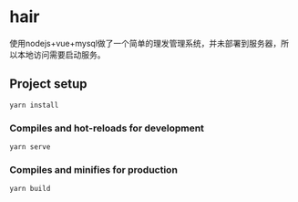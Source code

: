 <!--
 * @Description: 
 * @Author: rk
 * @Date: 2020-12-07 18:08:19
-->
# hair

使用nodejs+vue+mysql做了一个简单的理发管理系统，并未部署到服务器，所以本地访问需要启动服务。

## Project setup
```
yarn install
```

### Compiles and hot-reloads for development
```
yarn serve
```

### Compiles and minifies for production
```
yarn build
```

